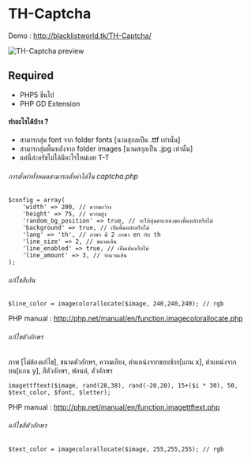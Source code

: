 # TH-Captcha

Demo : http://blacklistworld.tk/TH-Captcha/

![TH-Captcha preview](http://www.mx7.com/i/a2f/Gw41j3.png)

## Required
* PHP5 ขึ่นไป
* PHP GD Extension

#### ทำอะไรได้บ้าง ?
* สามารถสุ่ม font จาก folder fonts [นามสุกลเป็น .ttf เท่านั้น]
* สามารถสุ่มพื้นหลังจาก folder images [นามสกุลเป็น .jpg เท่านั้น]
* แค่นี่ล่ะครัชไม่ได้มีอะไรใหม่เลย T-T

###### การตั้งค่าทั้งหมดสามารถตั้งค่าได้ใน captcha.php
```
$config = array(
	'width' => 200, // ความกว้าง
	'height' => 75, // ความสูง
	'random_bg_position' => true, // จะให้สุ่มตำแหน่งของพื้นหลังหรือไม่
	'background' => true, // เปิดพื้นหลังหรือไม่
	'lang' => 'th', // ภาษา มี 2 ภาษา en กับ th
	'line_size' => 2, // ขนาดเส้น
	'line_enabled' => true, // เปิดเส้นหรือไม่
	'line_amount' => 3, // จำนวนเส้น
);
```
###### แก้ไขสีเส้น
```
$line_color = imagecolorallocate($image, 240,240,240); // rgb
```
PHP manual : http://php.net/manual/en/function.imagecolorallocate.php

###### แก้ไขตัวอักษร
ภาพ [ไม่ต้องแก้ไข], ขนาดตัวอักษร, ความเอียง, ตำแหน่งจากขอบซ้าย[แกน x], ตำแหน่งจากบน[แกน y], สีตัวอักษร, ฟอนต์, ตัวอักษร
```
imagettftext($image, rand(28,38), rand(-20,20), 15+($i * 30), 50, $text_color, $font, $letter);
```
PHP manual : http://php.net/manual/en/function.imagettftext.php

###### แก้ไขสีตัวอักษร
```
$text_color = imagecolorallocate($image, 255,255,255); // rgb
```
